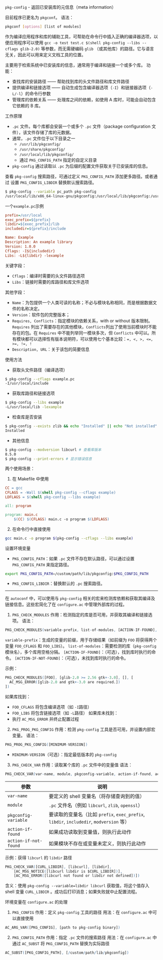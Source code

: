 `pkg-config` - 返回已安装库的元信息（meta information）

目前程序已更名为 `pkgconf`。
语法：
```bash
pkgconf [options] [list of modules]
```

作为编译应用程序和库的辅助工具，可帮助在命令行中插入正确的编译器选项，以便应用程序可以使用 `gcc -o test test.c $(shell pkg-config --libs --cflags glib-2.0)` 等参数，而无需硬编码 `glib` （或其他库）的路径。它与语言无关，因此可以用来定义文档工具的位置。

主要用于检索系统中已安装库的信息，通常用于编译和链接一个或多个库。
功能：
- 查找库的安装路径 —— 帮助找到库的头文件路径和库文件路径
- 提供编译和链接选项 —— 自动生成包含编译器选项（`-I`）和链接器选项（`-L/-l`）的命令行参数
- 管理库的依赖关系 —— 处理库之间的依赖，如使用 A 库时，可能会自动包含它依赖的 B 库。

工作原理
- `.pc` 文件。每个库都会安装一个或多个 `.pc` 文件（package configuration 文件），该文件存储了库的元数据。
- 通常，`.pc` 文件位于以下目录之一
	- `/usr/lib/pkgconfig/`
	- `/usr/share/pkgconfig/`
	- `/usr/local/lib/pkgconfig/`
	- 通过 `PKG_CONFIG_PATH` 指定的自定义目录
- `pkg-config` 通过读取以 `.pc` 为后缀的配置文件获取关于已安装库的信息。

查看 `pkg-config` 搜索路径，可通过定义 `PKG_CONFIG_PATH` 添加更多路径。或者通过 设置 `PKG_CONFIG_LIBDIR` 替换默认搜索路径。
```bash
$ pkg-config --variable pc_path pkg-config
/usr/local/lib/x86_64-linux-gnu/pkgconfig:/usr/local/lib/pkgconfig:/usr/local/share/pkgconfig:/usr/lib/x86_64-linux-gnu/pkgconfig:/usr/lib/pkgconfig:/usr/share/pkgconfig
```

一个`example.pc`示例
```ini
prefix=/usr/local
exec_prefix=${prefix}
libdir=${exec_prefix}/lib
includedir=${prefix}/include

Name: Example
Description: An example library
Version: 1.0.0
Cflags: -I${includedir}
Libs: -L${libdir} -lexample
```
关键字段：
- `Cflags`：编译时需要的头文件路径选项
- `Libs`：链接时需要的库路径和库文件选项

其他字段：
- `Name`：为包提供一个人类可读的名称；不必与模块名称相同，而是根据数据文件的名称决定。
- `Version`：软件包的完整版本；
- `Requires, Conflicts`：指定模块的依赖关系，with or without 版本限制。`Requires` 列出了需要存在的其他模块，`Conflicts`列出了使用当前模块时不能存在的包。在 `Requires` 中不能列举同一模块多次，但 `Conflicts` 中可以。所有模块都可以选择性有版本说明符，可以使用七个基本比较：`=, <, >, <=, >=, !=, !`
- `Description, URL`：关于该包的简要信息


使用方法
- 获取头文件路径（编译选项）
```bash
$ pkg-config --cflags example.pc
-I/usr/local/include
```

- 获取库路径和链接选项
```bash
$ pkg-config --libs example
-L/usr/local/lib -lexample
```

- 检查库是否安装
```bash
$ pkg-config --exists zlib && echo "Installed" || echo "Not installed"
Installed
```

- 其他信息
```bash
$ pkg-config --modversion libcurl # 查看库版本
8.5.0
$ pkg-config --print-errors # 显示错误信息
```

两个使用场景：
1. 在 Makefile 中使用
```Makefile
CC = gcc
CFLAGS = -Wall $(shell pkg-config --cflags example)
LDFLAGS = $(shell pkg-config --libs example)

all: program

program: main.c
	$(CC) $(CFLAGS) main.c -o program $(LDFLAGS)
```

2. 在命令行中直接使用
```bash
gcc main.c -o program $(pkg-config --cflags --libs example)
```

设置环境变量
- `PKG_CONFIG_PATH`：如果 `.pc` 文件不存在默认路径，可以通过设置 `PKG_CONFIG_PATH` 来指定路径。
```bash
export PKG_CONFIG_PATH=/custom/path/lib/pkgconfig:$PKG_CONFIG_PATH
```
- `PKG_CONFIG_LIBDIR`：替换默认的 `.pc` 搜索路径。

---
在 `autoconf` 中，可以使用与 `pkg-config` 相关的宏来检测库依赖和获取其编译及链接信息。这些宏简化了在 `configure.ac` 中管理外部库的过程。
1. `PKG_CHECK_MODULES`
作用：检测指定的库是否可用，并获取其编译和链接选项。
语法：
```m4
PKG_CHECK_MODULES(variable-prefix, list-of-modules, [ACTION-IF-FOUND], [ACTION-IF-NOT-FOUND])
```
`variable-prefix`：生成的变量的前缀，用于存储结果（如前缀为 `FOO` 将获得两个变量 `FOO_CFLAGS` 和 `FOO_LIBS`）。
`list-of-modules`：需要检测的库（`pkg-config`模块名），多个库用空格分隔。
`[ACTION-IF-FOUND]`：（可选），找到库时执行的命令。
`[ACTION-IF-NOT-FOUND]`：（可选），未找到库时执行的命令。

示例：
```m4
PKG_CHECK_MODULES([FOO], [glib-2.0 >= 2.56 gtk+-3.0], [], [
  AC_MSG_ERROR([glib-2.0 and gtk+-3.0 are required.])
])
```
如果库找到：
- `FOO_CFLAGS` 将包含编译选项（如 `-I`路径）
- `FOO_LIBS` 将包含链接选项（如 `-L`路径）
如果库未找到：
- 执行 `AC_MSG_ERROR` 并终止配置过程

2. `PKG_PROG_PKG_CONFIG`
作用：检测 `pkg-config` 工具是否可用，并设置内部宏变量。
语法：
```m4
PKG_PROG_PKG_CONFIG([MINIMUM-VERSION])
```
- `MINIMUM-VERSION`（可选）：指定最低版本的 `pkg-config`

3. `PKG_CHECK_VAR` 
作用：读取某个库的 `.pc` 文件中的变量值
语法：
```m4
PKG_CHECK_VAR(var-name, module, pkgconfig-variable, action-if-found, action-if-not-found)
```

|参数|说明|
|---|---|
|`var-name`|要定义的 shell 变量名（将存储查询到的值）|
|`module`|`.pc` 文件名（例如 `libcurl`, `zlib`, `openssl`）|
|`pkgconfig-variable`|要读取的变量名（比如 `prefix`, `exec_prefix`, `libdir`, `includedir`, `modversion` 等）|
|`action-if-found`|如果成功读取到变量值，则执行此动作|
|`action-if-not-found`|如果模块不存在或变量未定义，则执行此动作|
示例：获得 `libcurl` 的 `libdir` 路径
```m4
PKG_CHECK_VAR([CURL_LIBDIR], [libcurl], [libdir],
    [AC_MSG_NOTICE([libcurl libdir is $CURL_LIBDIR])],
    [AC_MSG_ERROR([libcurl not found or libdir not defined])])
```
含义：使用 `pkg-config --variable=libdir libcurl` 获取值，将这个值存入 shell 变量 `CURL_LIBDIR` 。成功后打印消息；如果失败就中止配置流程。

环境变量在 `configure.ac` 的处理
1. `PKG_CONFIG`
作用：定义 `pkg-config` 工具的路径
用法：在 `configure.ac` 中可以直接使用
```m4
AC_ARG_VAR([PKG_CONFIG], [path to pkg-config binary])
```

2. `PKG_CONFIG_PATH`
作用：指定 `.pc` 文件的搜索路径
用法：在 `configure.ac` 中通过 `AC_SUBST` 将 `PKG_CONFIG_PATH` 替换为实际路径
```m4
AC_SUBST([PKG_CONFIG_PATH], [/custom/path/lib/pkgconfig])
```